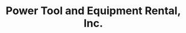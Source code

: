 ---
title: "Power Tool and Equipment Rental, Inc."
url: /woburn/power-tool-and-equipment-rental-inc/
shop: shop
---